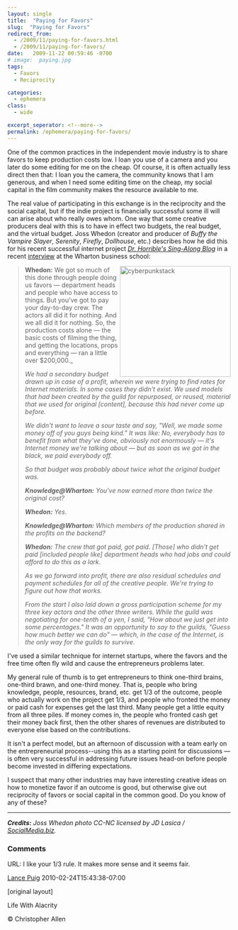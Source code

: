 ```yaml
---
layout: single
title:  "Paying for Favors"
slug:  "Paying for Favors"
redirect_from:
  - /2009/11/paying-for-favors.html
  - /2009/11/paying-for-favors/
date:   2009-11-22 00:59:46 -0700
# image:  paying.jpg
tags: 
  - Favors
  - Reciprocity

categories:
  - ephemera
class:
  - wide

excerpt_seperator: <!--more-->
permalink: /ephemera/paying-for-favors/
---
```


One of the common practices in the independent movie industry is to share favors to keep production costs low. I loan you use of a camera and you later do some editing for me on the cheap. Of course, it is often actually less direct then that: I loan you the camera, the community knows that I am generous, and when I need some editing time on the cheap, my social capital in the film community makes the resource available to me.

The real value of participating in this exchange is in the reciprocity and the social capital, but if the indie project is financially successful some ill will can arise about who really owes whom. One way that some creative producers deal with this is to have in effect two budgets, the real budget, and the virtual budget. Joss Whedon (creator and producer of _Buffy the Vampire Slayer_, _Serenity_, _Firefly_, _Dollhouse_, etc.) describes how he did this for his recent successful internet project [_Dr. Horrible's Sing-Along Blog_](https://en.wikipedia.org/wiki/Dr._Horrible%27s_Sing-Along_Blog) in a recent [interview](http://knowledge.wharton.upenn.edu/article.cfm?articleid=2152) at the Wharton business school:

><img width="250px" align="right"  src="{{ site.url }}{{ site.baseurl }}/assets/images/08.jpg" alt="cyberpunkstack"/> 
>
>**Whedon:** We got so much of this done through people doing us favors — department heads and people who have access to things. But you've got to pay your day-to-day crew. The actors all did it for nothing. And we all did it for nothing. So, the production costs alone — the basic costs of filming the thing, and getting the locations, props and everything — ran a little over $200,000._
> 
> _We had a secondary budget drawn up in case of a profit, wherein we were trying to find rates for Internet materials. In some cases they didn't exist. We used models that had been created by the guild for repurposed, or reused, material that we used for original \[content\], because this had never come up before._
> 
> _We didn't want to leave a sour taste and say, "Well, we made some money off of you guys being kind." It was like: No, everybody has to benefit from what they've done, obviously not enormously — it's Internet money we're talking about — but as soon as we got in the black, we paid everybody off._
> 
> _So that budget was probably about twice what the original budget was._
> 
> _**Knowledge@Wharton:** You've now earned more than twice the original cost?_
> 
> _**Whedon:** Yes._
> 
> _**Knowledge@Wharton:** Which members of the production shared in the profits on the backend?_
> 
> _**Whedon:** The crew that got paid, got paid. \[Those\] who didn't get paid \[included people like\] department heads who had jobs and could afford to do this as a lark._
> 
> _As we go forward into profit, there are also residual schedules and payment schedules for all of the creative people. We're trying to figure out how that works._
> 
> _From the start I also laid down a gross participation scheme for my three key actors and the other three writers. While the guild was negotiating for one-tenth of a yen, I said, "How about we just get into some percentages." It was an opportunity to say to the guilds, "Guess how much better we can do" — which, in the case of the Internet, is the only way for the guilds to survive._

I've used a similar technique for internet startups, where the favors and the free time often fly wild and cause the entrepreneurs problems later.

My general rule of thumb is to get entrepreneurs to think one-third brains, one-third brawn, and one-third money. That is, people who bring knowledge, people, resources, brand, etc. get 1/3 of the outcome, people who actually work on the project get 1/3, and people who fronted the money or paid cash for expenses get the last third. Many people get a little equity from all three piles. If money comes in, the people who fronted cash get their money back first, then the other shares of revenues are distributed to everyone else based on the contributions.

It isn't a perfect model, but an afternoon of discussion with a team early on the entrepreneurial process--using this as a starting point for discussions — is often very successful in addressing future issues head-on before people become invested in differing expectations.

I suspect that many other industries may have interesting creative ideas on how to monetize favor if an outcome is good, but otherwise give out reciprocity of favors or social capital in the common good. Do you know of any of these?

* * *

_**Credits:** Joss Whedon photo CC-NC licensed by JD Lasica / [SocialMedia.biz](SocialMedia.biz)._

### Comments

URL: I like your 1/3 rule. It makes more sense and it seems fair.

[Lance Puig](#) 2010-02-24T15:43:38-07:00

[original layout]

<!-- [Business](/tags/business/) [Entrepreneuring](/tags/entrepreneuring/) [Film](/tags/film/) [film business](/tags/film-business/) [budget](/tags/budget/) [virtual budget](/tags/virtual-budget/) [entrepreneuring](/tags/entrepreneuring/) [percentages](/tags/percentages/) [knowledge](/tags/knowledge/) [resources](/tags/resources/) [brand](/tags/brand/) [work](/tags/work/) [money](/tags/money/) [sharing](/tags/sharing/) [residuals](/tags/residuals/) [joss whedon](/tags/joss-whedon/) [dr. horrible](/tags/dr.-horrible/) [equity](/tags/equity/) [participation](/tags/participation/) -->

Life With Alacrity

© Christopher Allen
